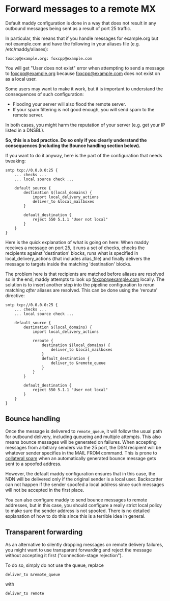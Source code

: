 # Forward messages to a remote MX

Default maddy configuration is done in a way that does not result in any
outbound messages being sent as a result of port 25 traffic.

In particular, this means that if you handle messages for example.org but not
example.com and have the following in your aliases file (e.g. /etc/maddy/aliases):

```
foxcpp@example.org: foxcpp@example.com
```

You will get "User does not exist" error when attempting to send a message to
foxcpp@example.org because foxcpp@example.com does not exist on as a local
user.

Some users may want to make it work, but it is important to understand the
consequences of such configuration:

- Flooding your server will also flood the remote server.
- If your spam filtering is not good enough, you will send spam to the remote
  server.

In both cases, you might harm the reputation of your server (e.g. get your IP
listed in a DNSBL).

**So, this is a bad practice. Do so only if you clearly understand the
consequences (including the Bounce handling section below).**

If you want to do it anyway, here is the part of the configuration that needs
tweaking:

```
smtp tcp://0.0.0.0:25 {
    ... checks ...
    ... local source check ...

    default_source {
        destination $(local_domains) {
            import local_delivery_actions
            deliver_to &local_mailboxes
        }

        default_destination {
            reject 550 5.1.1 "User not local"
        }
    }
}
```

Here is the quick explanation of what is going on here: When maddy receives a
message on port 25, it runs a set of checks, checks the recipients against
'destination' blocks, runs what is specified in local_delivery_actions
(that includes alias_file) and finally delivers the message to targets inside
the matching 'destination' blocks.

The problem here is that recipients are matched before aliases are resolved so
in the end, maddy attempts to look up foxcpp@example.com locally. The solution
is to insert another step into the pipeline configuration to rerun matching
*after* aliases are resolved. This can be done using the 'reroute' directive:

```
smtp tcp://0.0.0.0:25 {
    ... checks ...
    ... local source check ...

    default_source {
        destination $(local_domains) {
            import local_delivery_actions

            reroute {
                destination $(local_domains) {
                    deliver_to &local_mailboxes
                }
                default_destination {
                    deliver_to &remote_queue
                }
            }
        }

        default_destination {
            reject 550 5.1.1 "User not local"
        }
    }
}
```

## Bounce handling

Once the message is delivered to `remote_queue`, it will follow the usual path
for outbound delivery, including queueing and multiple attempts. This also
means bounce messages will be generated on failures. When accepting messages
from arbitrary senders via the 25 port, the DSN recipient will be whatever
sender specifies in the MAIL FROM command. This is prone to [collateral spam]
when an automatically generated bounce message gets sent to a spoofed address.

However, the default maddy configuration ensures that in this case, the NDN
will be delivered only if the original sender is a local user. Backscatter can
not happen if the sender spoofed a local address since such messages will not
be accepted in the first place.

You can also configure maddy to send bounce messages to remote
addresses, but in this case, you should configure a really strict local policy
to make sure the sender address is not spoofed. There is no detailed
explanation of how to do this since this is a terrible idea in general.

[collateral spam]: https://en.wikipedia.org/wiki/Backscatter_(e-mail)

## Transparent forwarding

As an alternative to silently dropping messages on remote delivery failures,
you might want to use transparent forwarding and reject the message without
accepting it first ("connection-stage rejection").

To do so, simply do not use the queue, replace
```
deliver_to &remote_queue
```
with
```
deliver_to remote
```

